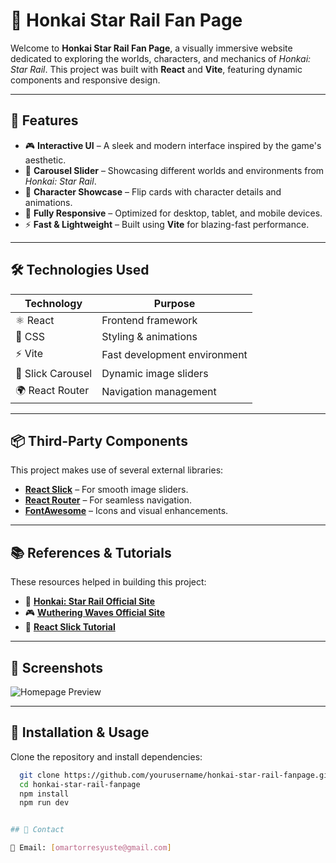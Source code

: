 # 🚀 Honkai Star Rail Fan Page

Welcome to **Honkai Star Rail Fan Page**, a visually immersive website dedicated to exploring the worlds, characters, and mechanics of *Honkai: Star Rail*. This project was built with **React** and **Vite**, featuring dynamic components and responsive design.


---

## 🌟 Features

- 🎮 **Interactive UI** – A sleek and modern interface inspired by the game's aesthetic.
- 🔄 **Carousel Slider** – Showcasing different worlds and environments from *Honkai: Star Rail*.
- 📜 **Character Showcase** – Flip cards with character details and animations.
- 📱 **Fully Responsive** – Optimized for desktop, tablet, and mobile devices.
- ⚡ **Fast & Lightweight** – Built using **Vite** for blazing-fast performance.

---

## 🛠️ Technologies Used

| Technology | Purpose |
|------------|---------|
| ⚛️ React | Frontend framework |
| 🎨 CSS  | Styling & animations |
| ⚡ Vite | Fast development environment |
| 🎠 Slick Carousel | Dynamic image sliders |
| 🌍 React Router | Navigation management |

---

## 📦 Third-Party Components

This project makes use of several external libraries:

- **[React Slick](https://react-slick.neostack.com/)** – For smooth image sliders.
- **[React Router](https://reactrouter.com/)** – For seamless navigation.
- **[FontAwesome](https://fontawesome.com/)** – Icons and visual enhancements.

---

## 📚 References & Tutorials

These resources helped in building this project:

- 🚀 **[Honkai: Star Rail Official Site](https://hsr.hoyoverse.com/)**
- 🎮 **[Wuthering Waves Official Site](https://wutheringwaves.kurogames.com/)**
- 🎥 **[React Slick Tutorial](https://www.youtube.com/watch?v=KL_yIf5uiJo&t=336s)**

---

## 📸 Screenshots

![Homepage Preview](https://www.dropbox.com/scl/fi/8e7jjpbqk5usobzohh7k3/Screenshot_1.png?rlkey=pbhixm0y6ncwui4rmdeu0b9ow&st=u06qm19a&raw=1)


---

## 📌 Installation & Usage

Clone the repository and install dependencies:

```bash
  git clone https://github.com/yourusername/honkai-star-rail-fanpage.git
  cd honkai-star-rail-fanpage
  npm install
  npm run dev


## 📩 Contact

📧 Email: [omartorresyuste@gmail.com]  

